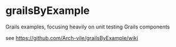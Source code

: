 grailsByExample
===============

Grails examples, focusing heavily on unit testing Grails components

see
https://github.com/Arch-vile/grailsByExample/wiki
